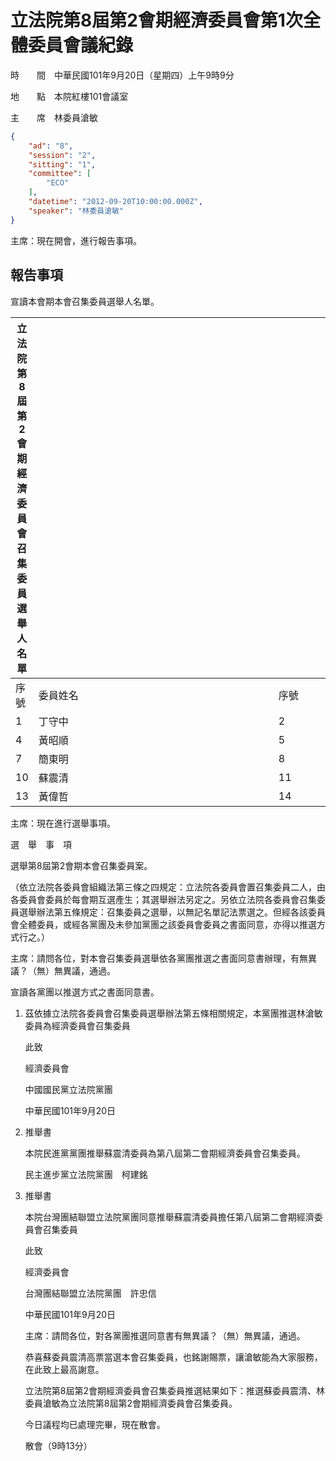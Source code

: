 # 立法院第8屆第2會期經濟委員會第1次全體委員會議紀錄

時　　間　中華民國101年9月20日（星期四）上午9時9分

地　　點　本院紅樓101會議室

主　　席　林委員滄敏

```json
{
    "ad": "8",
    "session": "2",
    "sitting": "1",
    "committee": [
        "ECO"
    ],
    "datetime": "2012-09-20T10:00:00.000Z",
    "speaker": "林委員滄敏"
}

```


主席：現在開會，進行報告事項。


## 報告事項


宣讀本會期本會召集委員選舉人名單。



| 立法院第8屆第2會期經濟委員會召集委員選舉人名單 | 　　　　　　　　　　　　　　　　　　　　　　　 | 　　　　　　　　　　　　　　　　　　　　　　　 | 　　　　　　　　　　　　　　　　　　　　　　　 | 　　　　　　　　　　　　　　　　　　　　　　　 | 　　　　　　　　　　　　　　　　　　　　　　　
| ---------------------------------------------- | -------- | ---- | -------- | ---- | --------
|                                           序號 | 委員姓名 | 序號 | 委員姓名 | 序號 | 委員姓名
|                                              1 |   丁守中 |    2 |   李慶華 |    3 |   潘維剛
|                                              4 |   黃昭順 |    5 |   徐耀昌 |    6 |   楊瓊瓔
|                                              7 |   簡東明 |    8 |   廖國棟 |    9 |   林滄敏
|                                             10 |   蘇震清 |   11 |   陳明文 |   12 |   高志鵬
|                                             13 |   黃偉哲 |   14 |   林岱樺 |   15 |   許忠信
主席：現在進行選舉事項。

選　舉　事　項

選舉第8屆第2會期本會召集委員案。

（依立法院各委員會組織法第三條之四規定：立法院各委員會置召集委員二人，由各委員會委員於每會期互選產生；其選舉辦法另定之。另依立法院各委員會召集委員選舉辦法第五條規定：召集委員之選舉，以無記名單記法票選之。但經各該委員會全體委員，或經各黨團及未參加黨團之該委員會委員之書面同意，亦得以推選方式行之。）

主席：請問各位，對本會召集委員選舉依各黨團推選之書面同意書辦理，有無異議？（無）無異議，通過。

宣讀各黨團以推選方式之書面同意書。

1. 茲依據立法院各委員會召集委員選舉辦法第五條相關規定，本黨團推選林滄敏委員為經濟委員會召集委員

    此致

    經濟委員會

    中國國民黨立法院黨團

    中華民國101年9月20日

2. 推舉書

    本院民進黨黨團推舉蘇震清委員為第八屆第二會期經濟委員會召集委員。

    民主進步黨立法院黨團　柯建銘

3. 推舉書

    本院台灣團結聯盟立法院黨團同意推舉蘇震清委員擔任第八屆第二會期經濟委員會召集委員

    此致

    經濟委員會

    台灣團結聯盟立法院黨團　許忠信

    中華民國101年9月20日

    主席：請問各位，對各黨團推選同意書有無異議？（無）無異議，通過。

    恭喜蘇委員震清高票當選本會召集委員，也銘謝賜票，讓滄敏能為大家服務，在此致上最高謝意。

    立法院第8屆第2會期經濟委員會召集委員推選結果如下：推選蘇委員震清、林委員滄敏為立法院第8屆第2會期經濟委員會召集委員。

    今日議程均已處理完畢，現在散會。

    散會（9時13分）

    

